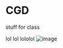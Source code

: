# CGD
stuff for class

lol lol lololol
![image](https://user-images.githubusercontent.com/31995132/136371599-056cff67-a3e0-48bc-8051-6bdfff4c0063.png)
